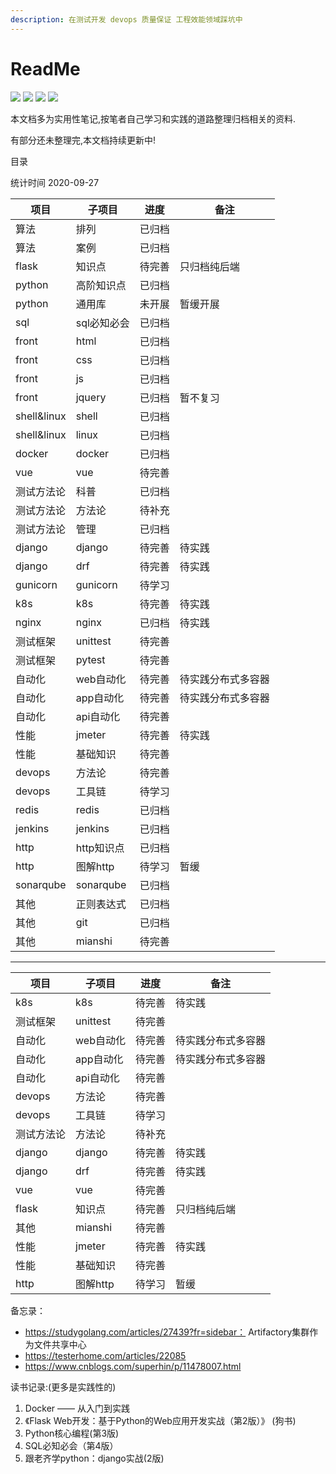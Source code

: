 ```yaml
---
description: 在测试开发 devops 质量保证 工程效能领域踩坑中
---
```


# ReadMe

[![](https://img.shields.io/github/watchers/fungaegis/notes?label=watch&style=social)](https://github.com/fungaegis/notes/subscription) 
[![](https://img.shields.io/github/stars/fungaegis/notes?style=social)](https://github.com/fungaegis/notes) 
[![](https://img.shields.io/github/forks/fungaegis/notes?style=social)](https://github.com/fungaegis/notes/fork) 
[![](https://img.shields.io/github/followers/fungaegis?style=social)](https://github.com/fungaegis)



本文档多为实用性笔记,按笔者自己学习和实践的道路整理归档相关的资料.

有部分还未整理完,本文档持续更新中!


目录

统计时间 2020-09-27

|项目|子项目|进度|备注|
|-|-|-|-|
|算法|排列|已归档||
|算法|案例|已归档||
|flask|知识点|待完善|只归档纯后端|
|python|高阶知识点|已归档||
|python|通用库|未开展|暂缓开展|
|sql|sql必知必会|已归档||
|front|html|已归档||
|front|css|已归档||
|front|js|已归档||
|front|jquery|已归档|暂不复习|
|shell&linux|shell|已归档||
|shell&linux|linux|已归档||
|docker|docker|已归档||
|vue|vue|待完善||
|测试方法论|科普|已归档||
|测试方法论|方法论|待补充||
|测试方法论|管理|已归档||
|django|django|待完善|待实践|
|django|drf|待完善|待实践|
|gunicorn|gunicorn|待学习||
|k8s|k8s|待完善|待实践|
|nginx|nginx|已归档|待实践|
|测试框架|unittest|待完善||
|测试框架|pytest|待完善||
|自动化|web自动化|待完善|待实践分布式多容器|
|自动化|app自动化|待完善|待实践分布式多容器|
|自动化|api自动化|待完善||
|性能|jmeter|待完善|待实践|
|性能|基础知识|待完善||
|devops|方法论|待完善||
|devops|工具链|待学习||
|redis|redis|已归档||
|jenkins|jenkins|已归档||
|http|http知识点|已归档||
|http|图解http|待学习|暂缓|
|sonarqube|sonarqube|已归档|
|其他|正则表达式|已归档||
|其他|git|已归档||
|其他|mianshi|待完善||

---

|项目|子项目|进度|备注|
|-|-|-|-|
|k8s|k8s|待完善|待实践|
|测试框架|unittest|待完善||
|自动化|web自动化|待完善|待实践分布式多容器|
|自动化|app自动化|待完善|待实践分布式多容器|
|自动化|api自动化|待完善||
|devops|方法论|待完善||
|devops|工具链|待学习||
|测试方法论|方法论|待补充||
|django|django|待完善|待实践|
|django|drf|待完善|待实践|
|vue|vue|待完善||
|flask|知识点|待完善|只归档纯后端|
|其他|mianshi|待完善||
|性能|jmeter|待完善|待实践|
|性能|基础知识|待完善||
|http|图解http|待学习|暂缓|


备忘录：
- https://studygolang.com/articles/27439?fr=sidebar： Artifactory集群作为文件共享中心
- https://testerhome.com/articles/22085
- https://www.cnblogs.com/superhin/p/11478007.html


读书记录:(更多是实践性的)
1. Docker —— 从入门到实践
2. 《Flask Web开发：基于Python的Web应用开发实战（第2版）》 (狗书)
3. Python核心编程(第3版)
4. SQL必知必会（第4版）
5. 跟老齐学python：django实战(2版)

